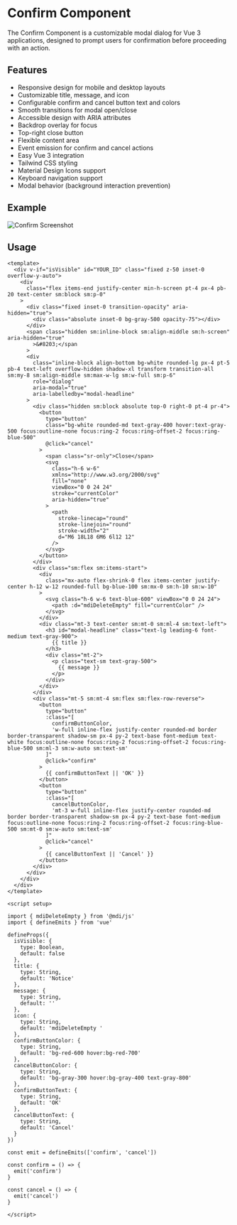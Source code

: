 # Confirm Component

The Confirm Component is a customizable modal dialog for Vue 3 applications, designed to prompt users for confirmation before proceeding with an action.

## Features

- Responsive design for mobile and desktop layouts
- Customizable title, message, and icon
- Configurable confirm and cancel button text and colors
- Smooth transitions for modal open/close
- Accessible design with ARIA attributes
- Backdrop overlay for focus
- Top-right close button
- Flexible content area
- Event emission for confirm and cancel actions
- Easy Vue 3 integration
- Tailwind CSS styling
- Material Design Icons support
- Keyboard navigation support
- Modal behavior (background interaction prevention)

## Example
![Confirm Screenshot](/images/confirm.png)

## Usage

``` vue
<template>
  <div v-if="isVisible" id="YOUR_ID" class="fixed z-50 inset-0 overflow-y-auto">
    <div
      class="flex items-end justify-center min-h-screen pt-4 px-4 pb-20 text-center sm:block sm:p-0"
    >
      <div class="fixed inset-0 transition-opacity" aria-hidden="true">
        <div class="absolute inset-0 bg-gray-500 opacity-75"></div>
      </div>
      <span class="hidden sm:inline-block sm:align-middle sm:h-screen" aria-hidden="true"
        >&#8203;</span
      >
      <div
        class="inline-block align-bottom bg-white rounded-lg px-4 pt-5 pb-4 text-left overflow-hidden shadow-xl transform transition-all sm:my-8 sm:align-middle sm:max-w-lg sm:w-full sm:p-6"
        role="dialog"
        aria-modal="true"
        aria-labelledby="modal-headline"
      >
        <div class="hidden sm:block absolute top-0 right-0 pt-4 pr-4">
          <button
            type="button"
            class="bg-white rounded-md text-gray-400 hover:text-gray-500 focus:outline-none focus:ring-2 focus:ring-offset-2 focus:ring-blue-500"
            @click="cancel"
          >
            <span class="sr-only">Close</span>
            <svg
              class="h-6 w-6"
              xmlns="http://www.w3.org/2000/svg"
              fill="none"
              viewBox="0 0 24 24"
              stroke="currentColor"
              aria-hidden="true"
            >
              <path
                stroke-linecap="round"
                stroke-linejoin="round"
                stroke-width="2"
                d="M6 18L18 6M6 6l12 12"
              />
            </svg>
          </button>
        </div>
        <div class="sm:flex sm:items-start">
          <div
            class="mx-auto flex-shrink-0 flex items-center justify-center h-12 w-12 rounded-full bg-blue-100 sm:mx-0 sm:h-10 sm:w-10"
          >
            <svg class="h-6 w-6 text-blue-600" viewBox="0 0 24 24">
              <path :d="mdiDeleteEmpty" fill="currentColor" />
            </svg>
          </div>
          <div class="mt-3 text-center sm:mt-0 sm:ml-4 sm:text-left">
            <h3 id="modal-headline" class="text-lg leading-6 font-medium text-gray-900">
              {{ title }}
            </h3>
            <div class="mt-2">
              <p class="text-sm text-gray-500">
                {{ message }}
              </p>
            </div>
          </div>
        </div>
        <div class="mt-5 sm:mt-4 sm:flex sm:flex-row-reverse">
          <button
            type="button"
            :class="[
              confirmButtonColor,
              'w-full inline-flex justify-center rounded-md border border-transparent shadow-sm px-4 py-2 text-base font-medium text-white focus:outline-none focus:ring-2 focus:ring-offset-2 focus:ring-blue-500 sm:ml-3 sm:w-auto sm:text-sm'
            ]"
            @click="confirm"
          >
            {{ confirmButtonText || 'OK' }}
          </button>
          <button
            type="button"
            :class="[
              cancelButtonColor,
              'mt-3 w-full inline-flex justify-center rounded-md border border-transparent shadow-sm px-4 py-2 text-base font-medium focus:outline-none focus:ring-2 focus:ring-offset-2 focus:ring-blue-500 sm:mt-0 sm:w-auto sm:text-sm'
            ]"
            @click="cancel"
          >
            {{ cancelButtonText || 'Cancel' }}
          </button>
        </div>
      </div>
    </div>
  </div>
</template>

<script setup>

import { mdiDeleteEmpty } from '@mdi/js'
import { defineEmits } from 'vue'

defineProps({
  isVisible: {
    type: Boolean,
    default: false
  },
  title: {
    type: String,
    default: 'Notice'
  },
  message: {
    type: String,
    default: ''
  },
  icon: {
    type: String,
    default: 'mdiDeleteEmpty '
  },
  confirmButtonColor: {
    type: String,
    default: 'bg-red-600 hover:bg-red-700'
  },
  cancelButtonColor: {
    type: String,
    default: 'bg-gray-300 hover:bg-gray-400 text-gray-800'
  },
  confirmButtonText: {
    type: String,
    default: 'OK'
  },
  cancelButtonText: {
    type: String,
    default: 'Cancel'
  }
})

const emit = defineEmits(['confirm', 'cancel'])

const confirm = () => {
  emit('confirm')
}

const cancel = () => {
  emit('cancel')
}

</script>

```